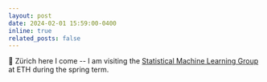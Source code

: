 ```yaml
---
layout: post
date: 2024-02-01 15:59:00-0400
inline: true
related_posts: false
---
```


:sunrise_over_mountains: Zürich here I come -- I am visiting the [Statistical Machine Learning Group](https://sml.inf.ethz.ch/) at ETH during the spring term.
